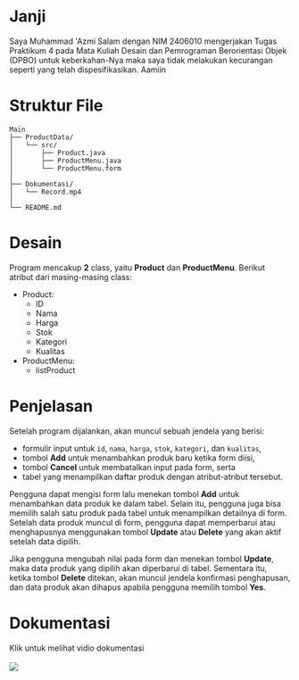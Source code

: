 # Janji
Saya Muhammad 'Azmi Salam dengan NIM 2406010 mengerjakan Tugas Praktikum 4 pada Mata Kuliah Desain dan Pemrograman Berorientasi Objek (DPBO) untuk keberkahan-Nya maka saya tidak melakukan kecurangan seperti yang telah dispesifikasikan. Aamiin

# Struktur File
```
Main
├── ProductData/
│   └── src/
│       ├── Product.java
│       ├── ProductMenu.java
│       └── ProductMenu.form
│
├── Dokumentasi/
│   └── Record.mp4
│
└── README.md
```

# Desain
Program mencakup __2__ class, yaitu __Product__ dan __ProductMenu__. Berikut atribut dari masing-masing class:
- Product:
  - ID
  - Nama
  - Harga   
  - Stok
  - Kategori
  - Kualitas
- ProductMenu:
  - listProduct

# Penjelasan
Setelah program dijalankan, akan muncul sebuah jendela yang berisi:
- formulir input untuk `id`, `nama`, `harga`, `stok`, `kategori`, dan `kualitas`,
- tombol __Add__ untuk menambahkan produk baru ketika form diisi,
- tombol __Cancel__ untuk membatalkan input pada form, serta
- tabel yang menampilkan daftar produk dengan atribut-atribut tersebut.

Pengguna dapat mengisi form lalu menekan tombol __Add__ untuk menambahkan data produk ke dalam tabel. Selain itu, pengguna juga bisa memilih salah satu produk pada tabel untuk menampilkan detailnya di form. Setelah data produk muncul di form, pengguna dapat memperbarui atau menghapusnya menggunakan tombol __Update__ atau __Delete__ yang akan aktif setelah data dipilih.

Jika pengguna mengubah nilai pada form dan menekan tombol __Update__, maka data produk yang dipilih akan diperbarui di tabel. Sementara itu, ketika tombol __Delete__ ditekan, akan muncul jendela konfirmasi penghapusan, dan data produk akan dihapus apabila pengguna memilih tombol __Yes__.


# Dokumentasi
<div>
    <a>Klik untuk melihat vidio dokumentasi</a><br><br>
    <a href="https://youtu.be/yxzMiZ1A3Ds"><img src="https://img.shields.io/badge/YouTube-%23FF0000.svg?style=for-the-badge&logo=YouTube&logoColor=white" /></a>
</div>